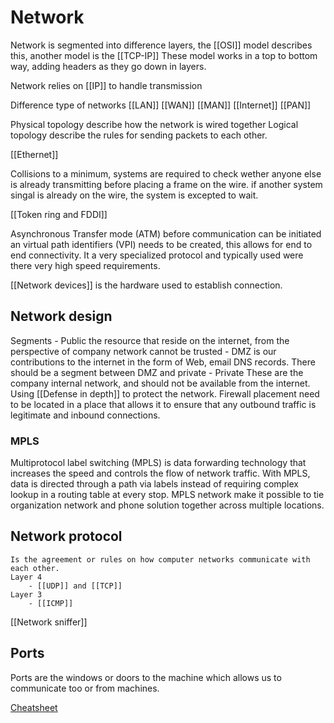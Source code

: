 # Network
Network is segmented into difference layers, the [[OSI]] model describes this, another model is the [[TCP-IP]] These model works in a top to bottom way, adding headers as they go down in layers. 

Network relies on [[IP]] to handle transmission 

Difference type of networks 
	[[LAN]]
	[[WAN]]
	[[MAN]]
	[[Internet]]
	[[PAN]]

Physical topology describe how the network is wired together 
Logical topology describe the rules for sending packets to each other. 

[[Ethernet]]

Collisions to a minimum, systems are required to check wether anyone else is already transmitting before placing a frame on the wire. if another system singal is already on the wire, the system is excepted to wait. 

[[Token ring and FDDI]]

Asynchronous Transfer mode (ATM) before communication can be initiated an virtual path identifiers (VPI) needs to be created, this allows for end to end connectivity. It a very specialized protocol and typically used were there very high speed requirements. 
	
 [[Network devices]] is the hardware used to establish connection. 

## Network design
Segments 
	-	Public the resource that reside on the internet, from the perspective of company network cannot be trusted 
	-	DMZ is our contributions to the internet in the form of Web, email DNS records. There should be a segment between DMZ and private
	-	Private These are the company internal network, and should not be available from the internet. 
Using [[Defense in depth]] to protect the network. 
Firewall placement need to be located in a place that allows it to ensure that any outbound traffic is legitimate and inbound connections.
	
### MPLS
Multiprotocol label switching (MPLS)  is data forwarding technology that increases the speed and controls the flow of network traffic. With MPLS, data is directed through a path via labels instead of requiring complex lookup in a routing table at every stop. MPLS network make it possible to tie organization network and phone solution together across multiple locations. 
	
## Network protocol 
	Is the agreement or rules on how computer networks communicate with each other. 
	Layer 4 
		- [[UDP]] and [[TCP]] 
	Layer 3 
		- [[ICMP]] 
		
[[Network sniffer]]


## Ports
Ports are the windows or doors to the machine which allows us to communicate too or from machines. 

[Cheatsheet](https://web.mit.edu/rhel-doc/4/RH-DOCS/rhel-sg-en-4/ch-ports.html)